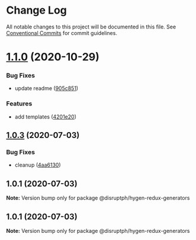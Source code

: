 # Change Log

All notable changes to this project will be documented in this file.
See [Conventional Commits](https://conventionalcommits.org) for commit guidelines.

# [1.1.0](https://github.com/disruptph/disruptjs/compare/@disruptph/hygen-redux-generators@1.0.3...@disruptph/hygen-redux-generators@1.1.0) (2020-10-29)


### Bug Fixes

* update readme ([905c851](https://github.com/disruptph/disruptjs/commit/905c8518159d34696c8b533bd71bd9bc6e7ea62f))


### Features

* add templates ([4201e20](https://github.com/disruptph/disruptjs/commit/4201e20cc92c4b783a5ebc70af4e5b3199b042b6))





## [1.0.3](https://github.com/disruptph/disruptjs/compare/@disruptph/hygen-redux-generators@1.0.1...@disruptph/hygen-redux-generators@1.0.3) (2020-07-03)


### Bug Fixes

* cleanup ([4aa6130](https://github.com/disruptph/disruptjs/commit/4aa6130c092400ba39acc9f130bf6c1629f0b044))





## 1.0.1 (2020-07-03)

**Note:** Version bump only for package @disruptph/hygen-redux-generators





## 1.0.1 (2020-07-03)

**Note:** Version bump only for package @disruptph/hygen-redux-generators
